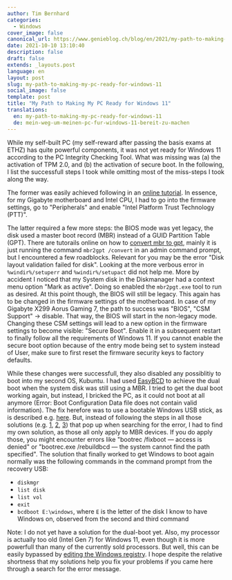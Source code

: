 ```yaml
---
author: Tim Bernhard
categories:
  - Windows
cover_image: false
canonical_url: https://www.genieblog.ch/blog/en/2021/my-path-to-making-my-pc-ready-for-windows-11
date: 2021-10-10 13:10:40
description: false
draft: false
extends: _layouts.post
language: en
layout: post
slug: my-path-to-making-my-pc-ready-for-windows-11
social_image: false
template: post
title: "My Path to Making My PC Ready for Windows 11"
translations:
  en: my-path-to-making-my-pc-ready-for-windows-11
  de: mein-weg-um-meinen-pc-fur-windows-11-bereit-zu-machen
---
```


While my self-built PC (my self-reward after passing the basis exams at ETHZ) has quite powerful components, it was not yet ready for Windows 11 according to the PC Integrity Checking Tool.
What was missing was (a) the activation of TPM 2.0, and (b) the activation of secure boot.
In the following, I list the successfull steps I took while omitting most of the miss-steps I took along the way.

The former was easily achieved following in an [online tutorial](https://www.youtube.com/watch?v=U1KRdkVYVhc).
In essence, for my Gigabyte motherboard and Intel CPU, I had to go into the firmware settings, go to "Peripherals" and enable "Intel Platform Trust Technology (PTT)".

The latter required a few more steps: the BIOS mode was yet legacy, the disk used a master boot record (MBR) instead of a GUID Partition Table (GPT).
There are tutorails online on how to [convert mbr to gpt](https://www.youtube.com/watch?v=sT6YEOgGuBc), mainly it is just running the command `mbr2gpt /convert` in an admin command prompt, but I encountered a few roadblocks.
Relevant for you may be the error "Disk layout validation failed for disk".
Looking at the more verbous error in `%windir%/setuperr` and `%windir%/setupact` did not help me.
More by accident I noticed that my System disk in the Diskmanager had a context menu option "Mark as active".
Doing so enabled the `mbr2pgt.exe` tool to run as desired.
At this point though, the BIOS will still be legacy.
This again has to be changed in the firmware settings of the motherboard.
In case of my Gigabyte X299 Aorus Gaming 7, the path to success was "BIOS", "CSM Support" -> disable.
That way, the BIOS will start in the non-legacy mode.
Changing these CSM settings will lead to a new option in the firmware settings to become visible: "Secure Boot".
Enable it in a subsequent restart to finally follow all the requirements of Windows 11.
If you cannot enable the secure boot option because of the entry mode being set to system instead of User, make sure to first reset the firmware security keys to factory defaults.

While these changes were successfull, they also disabled any possiblitiy to boot into my second OS, Kubuntu.
I had used [EasyBCD](https://neosmart.net/EasyBCD/) to achieve the dual boot when the system disk was still using a MBR.
I tried to get the dual boot working again, but instead, I bricked the PC, as it could not boot at all anymore (Error: Boot Configuration Data file does not contain valid information).
The fix herefore was to use a bootable Windows USB stick, as is described e.g. [here](https://www.cnet.com/tech/computing/how-to-create-a-windows-10-bootable-usb-its-easier-than-you-think/).
But, instead of following the steps in all those solutions (e.g. [1](https://neosmart.net/wiki/recovering-windows-bootloader/), [2](https://www.kapilarya.com/fix-the-boot-configuration-data-file-is-missing-some-required-information), [3](https://appuals.com/how-to-fix-failure-when-attempting-to-copy-boot-files/)) that pop up when searching for the error, I had to find my own solution, as those all only apply to MBR devices.
If you do apply those, you might encounter errors like "bootrec /fixboot — access is denied" or "bootrec.exe /rebuildbcd — the system cannot find the path specified".
The solution that finally worked to get Windows to boot again normally was the following commands in the command prompt from the recovery USB:

- `diskmgr`
- `list disk`
- `list vol`
- `exit`
- `bcdboot E:\windows`, where `E` is the letter of the disk I know to have Windows on, observed from the second and third command

Note: I do not yet have a solution for the dual-boot yet.
Also, my processor is actually too old (Intel Gen 7) for Windows 11, even though it is more powerfull than many of the currently sold processors.
But well, this can be easily bypassed by [editing the Windows registry](https://www.theverge.com/22715331/how-to-install-windows-11-unsupported-cpu-intel-amd-registry-regedit).
I hope despite the relative shortness that my solutions help you fix your problems if you came here through a search for the error message.
